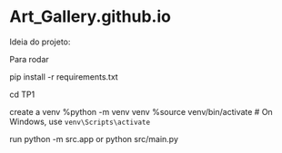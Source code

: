 # Art_Gallery.github.io
Ideia do projeto:

Para rodar

pip install -r requirements.txt

cd TP1

create a venv 
%python -m venv venv
%source venv/bin/activate  # On Windows, use `venv\Scripts\activate`

run python -m src.app or python src/main.py

